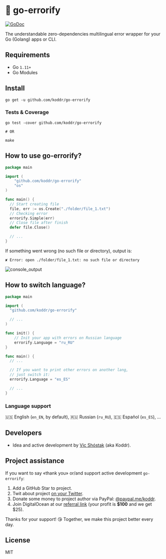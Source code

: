 # 💎 go-errorify

[![GoDoc](https://godoc.org/github.com/koddr/go-errorify?status.svg)](https://godoc.org/github.com/koddr/go-errorify)

The understandable zero-dependencies multilingual error wrapper for your Go (Golang) apps or CLI.

## Requirements

- Go `1.11+`
- Go Modules

## Install

```console
go get -u github.com/koddr/go-errorify
```

### Tests & Coverage

```console
go test -cover github.com/koddr/go-errorify

# OR

make
```

## How to use go-errorify?

```go
package main

import (
	"github.com/koddr/go-errorify"
	"os"
)

func main() {
  // Start creating file
  file, err := os.Create("./folder/file_1.txt")
  // Checking error
  errorify.Simple(err)
  // Close file after finish
  defer file.Close()

  // ...
}
```

If something went wrong (no such file or directory), output is:

```console
✘ Error: open ./folder/file_1.txt: no such file or directory
```

![console_output](https://user-images.githubusercontent.com/11155743/70362590-8db79080-1896-11ea-80f8-bbbcb3de179d.png)

## How to switch language?

```go
package main

import (
  "github.com/koddr/go-errorify"

  // ...
)

func init() {
	// Init your app with errors on Russian language
	errorify.Language = "ru_RU"
}

func main() {
  // ...

  // If you want to print other errors on another lang,
  // just switch it:
  errorify.Language = "es_ES"

  // ...
}
```

### Language support

🇺🇸 English (`en_EN`, by default), 🇷🇺 Russian (`ru_RU`), 🇪🇸 Español (`es_ES`), ...

## Developers

- Idea and active development by [Vic Shóstak](https://github.com/koddr) (aka Koddr).

## Project assistance

If you want to say «thank you» or/and support active development `go-errorify`:

1. Add a GitHub Star to project.
2. Twit about project [on your Twitter](https://twitter.com/intent/tweet?text=A%20dead%20simple%20zero-dependencies%20%23multilingual%20error%20wrapper%20for%20your%20Go%20%28%40Golang%29%20apps%20or%20%23CLI%20%F0%9F%91%8D%20https%3A%2F%2Fgithub.com%2Fkoddr%2Fgo-errorify).
3. Donate some money to project author via PayPal: [@paypal.me/koddr](https://paypal.me/koddr?locale.x=en_EN).
4. Join DigitalOcean at our [referral link](https://m.do.co/c/b41859fa9b6e) (your profit is **$100** and we get $25).

Thanks for your support! 😘 Together, we make this project better every day.

## License

MIT
